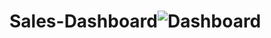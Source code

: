 # Sales-Dashboard![Dashboard](https://github.com/user-attachments/assets/90dfdeda-7eb9-4228-b93d-af782ca4623c)
